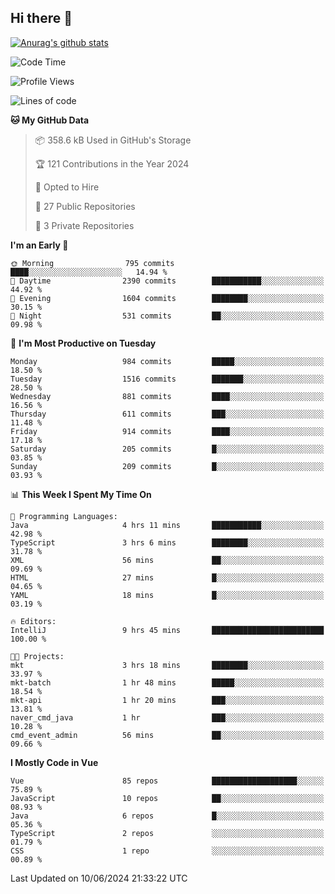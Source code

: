 ## Hi there 👋

[![Anurag's github stats](https://github-readme-stats.vercel.app/api?username=Songwonseok)](https://github.com/anuraghazra/github-readme-stats)



<!--START_SECTION:waka-->
![Code Time](http://img.shields.io/badge/Code%20Time-2%2C857%20hrs%2052%20mins-blue)

![Profile Views](http://img.shields.io/badge/Profile%20Views-0-blue)

![Lines of code](https://img.shields.io/badge/From%20Hello%20World%20I%27ve%20Written-34.8%20million%20lines%20of%20code-blue)

**🐱 My GitHub Data** 

> 📦 358.6 kB Used in GitHub's Storage 
 > 
> 🏆 121 Contributions in the Year 2024
 > 
> 💼 Opted to Hire
 > 
> 📜 27 Public Repositories 
 > 
> 🔑 3 Private Repositories 
 > 
**I'm an Early 🐤** 

```text
🌞 Morning                795 commits         ████░░░░░░░░░░░░░░░░░░░░░   14.94 % 
🌆 Daytime                2390 commits        ███████████░░░░░░░░░░░░░░   44.92 % 
🌃 Evening                1604 commits        ████████░░░░░░░░░░░░░░░░░   30.15 % 
🌙 Night                  531 commits         ██░░░░░░░░░░░░░░░░░░░░░░░   09.98 % 
```
📅 **I'm Most Productive on Tuesday** 

```text
Monday                   984 commits         █████░░░░░░░░░░░░░░░░░░░░   18.50 % 
Tuesday                  1516 commits        ███████░░░░░░░░░░░░░░░░░░   28.50 % 
Wednesday                881 commits         ████░░░░░░░░░░░░░░░░░░░░░   16.56 % 
Thursday                 611 commits         ███░░░░░░░░░░░░░░░░░░░░░░   11.48 % 
Friday                   914 commits         ████░░░░░░░░░░░░░░░░░░░░░   17.18 % 
Saturday                 205 commits         █░░░░░░░░░░░░░░░░░░░░░░░░   03.85 % 
Sunday                   209 commits         █░░░░░░░░░░░░░░░░░░░░░░░░   03.93 % 
```


📊 **This Week I Spent My Time On** 

```text
💬 Programming Languages: 
Java                     4 hrs 11 mins       ███████████░░░░░░░░░░░░░░   42.98 % 
TypeScript               3 hrs 6 mins        ████████░░░░░░░░░░░░░░░░░   31.78 % 
XML                      56 mins             ██░░░░░░░░░░░░░░░░░░░░░░░   09.69 % 
HTML                     27 mins             █░░░░░░░░░░░░░░░░░░░░░░░░   04.65 % 
YAML                     18 mins             █░░░░░░░░░░░░░░░░░░░░░░░░   03.19 % 

🔥 Editors: 
IntelliJ                 9 hrs 45 mins       █████████████████████████   100.00 % 

🐱‍💻 Projects: 
mkt                      3 hrs 18 mins       ████████░░░░░░░░░░░░░░░░░   33.97 % 
mkt-batch                1 hr 48 mins        █████░░░░░░░░░░░░░░░░░░░░   18.54 % 
mkt-api                  1 hr 20 mins        ███░░░░░░░░░░░░░░░░░░░░░░   13.81 % 
naver_cmd_java           1 hr                ███░░░░░░░░░░░░░░░░░░░░░░   10.28 % 
cmd_event_admin          56 mins             ██░░░░░░░░░░░░░░░░░░░░░░░   09.66 % 
```

**I Mostly Code in Vue** 

```text
Vue                      85 repos            ███████████████████░░░░░░   75.89 % 
JavaScript               10 repos            ██░░░░░░░░░░░░░░░░░░░░░░░   08.93 % 
Java                     6 repos             █░░░░░░░░░░░░░░░░░░░░░░░░   05.36 % 
TypeScript               2 repos             ░░░░░░░░░░░░░░░░░░░░░░░░░   01.79 % 
CSS                      1 repo              ░░░░░░░░░░░░░░░░░░░░░░░░░   00.89 % 
```




 Last Updated on 10/06/2024 21:33:22 UTC
<!--END_SECTION:waka-->
